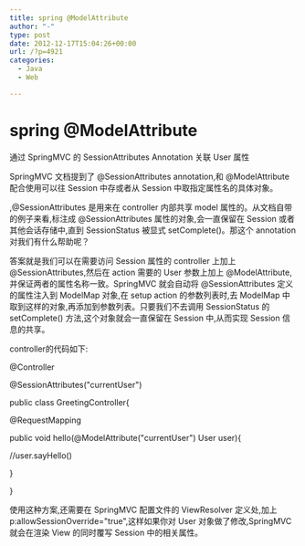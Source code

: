 ```yaml
---
title: spring @ModelAttribute
author: "-"
type: post
date: 2012-12-17T15:04:26+00:00
url: /?p=4921
categories:
  - Java
  - Web

---
```

# spring @ModelAttribute
通过 SpringMVC 的 SessionAttributes Annotation 关联 User 属性

SpringMVC 文档提到了 @SessionAttributes annotation,和 @ModelAttribute 配合使用可以往 Session 中存或者从 Session 中取指定属性名的具体对象。

,@SessionAttributes 是用来在 controller 内部共享 model 属性的。从文档自带的例子来看,标注成 @SessionAttributes 属性的对象,会一直保留在 Session 或者其他会话存储中,直到 SessionStatus 被显式 setComplete()。那这个 annotation 对我们有什么帮助呢？


答案就是我们可以在需要访问 Session 属性的 controller 上加上 @SessionAttributes,然后在 action 需要的 User 参数上加上 @ModelAttribute,并保证两者的属性名称一致。SpringMVC 就会自动将 @SessionAttributes 定义的属性注入到 ModelMap 对象,在 setup action 的参数列表时,去 ModelMap 中取到这样的对象,再添加到参数列表。只要我们不去调用 SessionStatus 的 setComplete() 方法,这个对象就会一直保留在 Session 中,从而实现 Session 信息的共享。


controller的代码如下: 


@Controller

@SessionAttributes("currentUser")

public class GreetingController{

@RequestMapping

public void hello(@ModelAttribute("currentUser") User user){

//user.sayHello()

}

}


使用这种方案,还需要在 SpringMVC 配置文件的 ViewResolver 定义处,加上 p:allowSessionOverride="true",这样如果你对 User 对象做了修改,SpringMVC 就会在渲染 View 的同时覆写 Session 中的相关属性。